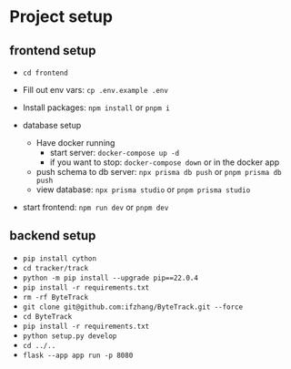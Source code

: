 # Project setup

## frontend setup

- `cd frontend`
- Fill out env vars: `cp .env.example .env`
- Install packages: `npm install` or `pnpm i`
- database setup
  - Have docker running
    - start server: `docker-compose up -d`
    - if you want to stop: `docker-compose down` or in the docker app
  - push schema to db server: `npx prisma db push` or `pnpm prisma db push`
  - view database: `npx prisma studio` or `pnpm prisma studio`

- start frontend: `npm run dev` or `pnpm dev`

## backend setup

- `pip install cython`
- `cd tracker/track`
- `python -m pip install --upgrade pip==22.0.4`
- `pip install -r requirements.txt`
- `rm -rf ByteTrack`
- `git clone git@github.com:ifzhang/ByteTrack.git --force`
- `cd ByteTrack`
- `pip install -r requirements.txt`
- `python setup.py develop`
- `cd ../..`
- `flask --app app run -p 8080`
